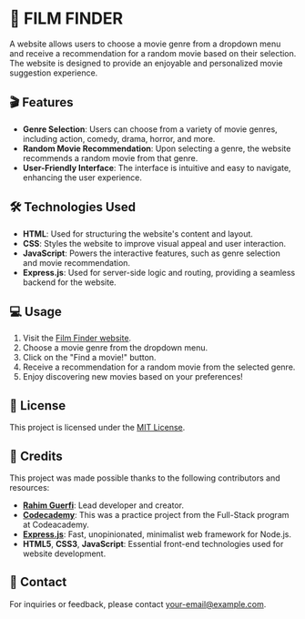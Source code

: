 # 🍿 FILM FINDER

A website allows users to choose a movie genre from a dropdown menu and receive a recommendation for a random movie based on their selection. The website is designed to provide an enjoyable and personalized movie suggestion experience.

## 🎬 Features

- **Genre Selection**: Users can choose from a variety of movie genres, including action, comedy, drama, horror, and more.
- **Random Movie Recommendation**: Upon selecting a genre, the website recommends a random movie from that genre.
- **User-Friendly Interface**: The interface is intuitive and easy to navigate, enhancing the user experience.

## 🛠️ Technologies Used

- **HTML**: Used for structuring the website's content and layout.
- **CSS**: Styles the website to improve visual appeal and user interaction.
- **JavaScript**: Powers the interactive features, such as genre selection and movie recommendation.
- **Express.js**: Used for server-side logic and routing, providing a seamless backend for the website.

## 💻 Usage

1. Visit the [Film Finder website](https://film-finder-three.vercel.app/).
2. Choose a movie genre from the dropdown menu.
3. Click on the "Find a movie!" button.
4. Receive a recommendation for a random movie from the selected genre.
5. Enjoy discovering new movies based on your preferences!

## 📄 License

This project is licensed under the [MIT License](LICENSE).

## 📢 Credits

This project was made possible thanks to the following contributors and resources:

- **[Rahim Guerfi](https://github.com/RahimGuerfi)**: Lead developer and creator.
- **[Codecademy](https://www.codecademy.com/)**: This was a practice project from the Full-Stack program at Codeacademy.
- **[Express.js](https://expressjs.com/)**: Fast, unopinionated, minimalist web framework for Node.js.
- **HTML5**, **CSS3**, **JavaScript**: Essential front-end technologies used for website development.

## 📩 Contact

For inquiries or feedback, please contact [your-email@example.com](mailto:your-email@example.com).
